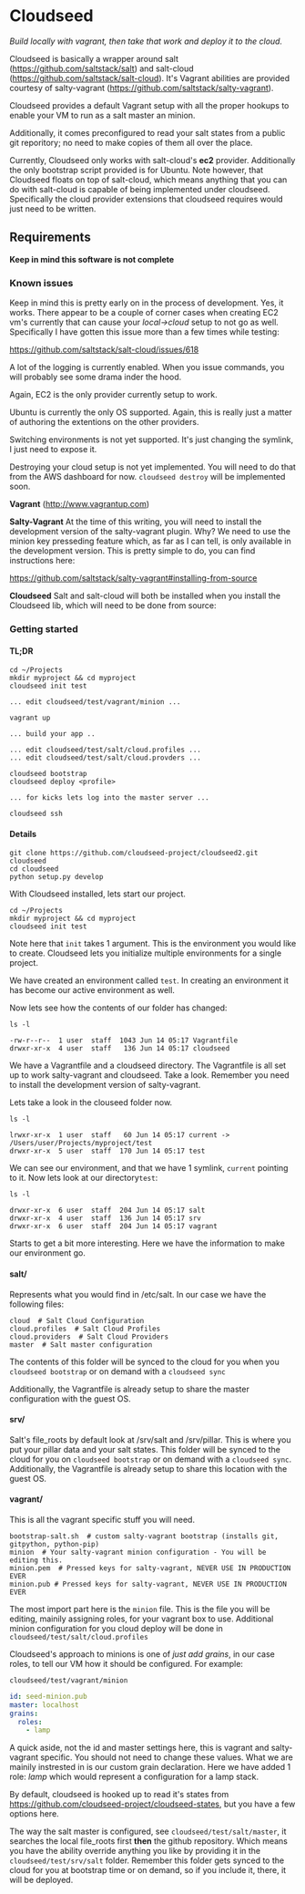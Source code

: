 # Cloudseed

*Build locally with vagrant, then take that work and deploy it to the cloud.*

Cloudseed is basically a wrapper around salt (https://github.com/saltstack/salt)
and salt-cloud (https://github.com/saltstack/salt-cloud). It's Vagrant
abilities are provided courtesy of salty-vagrant (https://github.com/saltstack/salty-vagrant).

Cloudseed provides a default Vagrant setup with all the proper hookups to enable
your VM to run as a salt master an minion.

Additionally, it comes preconfigured to read your salt states from a public
git reporitory; no need to make copies of them all over the place.

Currently, Cloudseed only works with salt-cloud's **ec2** provider. Additionally
the only bootstrap script provided is for Ubuntu. Note however, that Cloudseed
floats on top of salt-cloud, which means anything that you can do with
salt-cloud is capable of being implemented under cloudseed. Specifically
the cloud provider extensions that cloudseed requires would just need to be
written.


## Requirements

**Keep in mind this software is not complete**

### Known issues
Keep in mind this is pretty early on in the process of development. Yes, it
works. There appear to be a couple of corner cases when creating EC2 vm's
currently that can cause your *local->cloud* setup to not go as well.
Specifically I have gotten this issue more than a few times while testing:

https://github.com/saltstack/salt-cloud/issues/618


A lot of the logging is currently enabled. When you issue commands, you will
probably see some drama inder the hood.

Again, EC2 is the only provider currently setup to work.

Ubuntu is currently the only OS supported. Again, this is really just a matter
of authoring the extentions on the other providers.

Switching environments is not yet supported. It's just changing the symlink,
I just need to expose it.

Destroying your cloud setup is not yet implemented. You will need to do that
from the AWS dashboard for now. `cloudseed destroy` will be implemented soon.

**Vagrant** (http://www.vagrantup.com)

**Salty-Vagrant**
At the time of this writing, you will need to install the development version
of the salty-vagrant plugin. Why? We need to use the minion key presseding
feature which, as far as I can tell, is only available in the development
version. This is pretty simple to do, you can find instructions here:

https://github.com/saltstack/salty-vagrant#installing-from-source


**Cloudseed**
Salt and salt-cloud will both be installed when you install the Cloudseed lib,
which will need to be done from source:

### Getting started

#### TL;DR

```
cd ~/Projects
mkdir myproject && cd myproject
cloudseed init test

... edit cloudseed/test/vagrant/minion ...

vagrant up

... build your app ..

... edit cloudseed/test/salt/cloud.profiles ...
... edit cloudseed/test/salt/cloud.provders ...

cloudseed bootstrap
cloudseed deploy <profile>

... for kicks lets log into the master server ...

cloudseed ssh
```

#### Details

```
git clone https://github.com/cloudseed-project/cloudseed2.git cloudseed
cd cloudseed
python setup.py develop
```

With Cloudseed installed, lets start our project.

```
cd ~/Projects
mkdir myproject && cd myproject
cloudseed init test
```

Note here that `init` takes 1 argument. This is the environment you would like
to create. Cloudseed lets you initialize multiple environments for a single
project.

We have created an environment called `test`. In creating an environment it
has become our active environment as well.

Now lets see how the contents of our folder has changed:

```
ls -l

-rw-r--r--  1 user  staff  1043 Jun 14 05:17 Vagrantfile
drwxr-xr-x  4 user  staff   136 Jun 14 05:17 cloudseed

```

We have a Vagrantfile and a cloudseed directory. The Vagrantfile is all set up
to work salty-vagrant and cloudseed. Take a look. Remember you need to install
the development version of salty-vagrant.

Lets take a look in the clouseed folder now.

```
ls -l

lrwxr-xr-x  1 user  staff   60 Jun 14 05:17 current -> /Users/user/Projects/myproject/test
drwxr-xr-x  5 user  staff  170 Jun 14 05:17 test
```

We can see our environment, and that we have 1 symlink, `current` pointing
to it. Now lets look at our directory`test`:

```
ls -l

drwxr-xr-x  6 user  staff  204 Jun 14 05:17 salt
drwxr-xr-x  4 user  staff  136 Jun 14 05:17 srv
drwxr-xr-x  6 user  staff  204 Jun 14 05:17 vagrant
```

Starts to get a bit more interesting. Here we have the information to make
our environment go.

#### salt/
Represents what you would find in /etc/salt.
In our case we have the following files:

```
cloud  # Salt Cloud Configuration
cloud.profiles  # Salt Cloud Profiles
cloud.providers  # Salt Cloud Providers
master  # Salt master configuration
```
The contents of this folder will be synced to the cloud for you when you
`cloudseed bootstrap` or on demand with a `cloudseed sync`

Additionally, the Vagrantfile is already setup to share the master configuration
with the guest OS.

#### srv/

Salt's file_roots by default look at /srv/salt and /srv/pillar. This is
where you put your pillar data and your salt states. This folder will be
synced to the cloud for you on `cloudseed bootstrap` or on demand with a
`cloudseed sync`. Additionally, the Vagrantfile is already setup to share
this location with the guest OS.


#### vagrant/

This is all the vagrant specific stuff you will need.

```
bootstrap-salt.sh  # custom salty-vagrant bootstrap (installs git, gitpython, python-pip)
minion  # Your salty-vagrant minion configuration - You will be editing this.
minion.pem  # Pressed keys for salty-vagrant, NEVER USE IN PRODUCTION EVER
minion.pub # Pressed keys for salty-vagrant, NEVER USE IN PRODUCTION EVER
```

The most import part here is the `minion` file. This is the file you will be
editing, mainily assigning roles, for your vagrant box to use. Additional
minion configuration for you cloud deploy will be done in
`cloudseed/test/salt/cloud.profiles`


Cloudseed's approach to minions is one of *just add grains*, in our case roles,
to tell our VM how it should be configured. For example:

`cloudseed/test/vagrant/minion`
```yaml
id: seed-minion.pub
master: localhost
grains:
  roles:
    - lamp
```

A quick aside, not the id and master settings here, this is vagrant and
salty-vagrant specific. You should not need to change these values. What we
are mainily instrested in is our custom grain declaration. Here we have
added 1 role: *lamp* which would represent a configuration for a lamp stack.

By default, cloudseed is hooked up to read it's states from
https://github.com/cloudseed-project/cloudseed-states, but you have a few
options here.

The way the salt master is configured, see `cloudseed/test/salt/master`, it
searches the local file_roots first **then** the github repository. Which means
you have the ability override anything you like by providing it in the
`cloudseed/test/srv/salt` folder. Remember this folder gets synced to the cloud
for you at bootstrap time or on demand, so if you include it, there,
it will be deployed.

